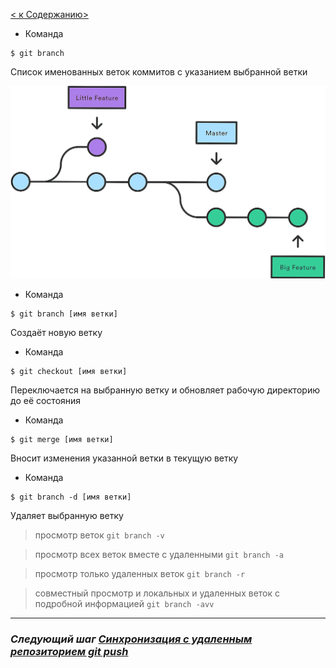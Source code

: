 [< к Cодержанию>](./readme.md)


+ Команда 
```
$ git branch
```
Список именованных веток коммитов с указанием выбранной ветки


![git-branch](./assets/branch.png)

+ Команда 
```
$ git branch [имя ветки]
```
Создаёт новую ветку
+ Команда 
```
$ git checkout [имя ветки]
```
Переключается на выбранную ветку и обновляет рабочую директорию до её состояния
+ Команда 
```
$ git merge [имя ветки]
```
Вносит изменения указанной ветки в текущую ветку
+ Команда 
```
$ git branch -d [имя ветки]
```
Удаляет выбранную ветку

> просмотр веток
`
git branch -v
`

> просмотр всех веток вместе с удаленными
 `git branch -a`

>просмотр только удаленных веток 
`git branch -r`

>совместный просмотр и локальных и удаленных веток с подробной информацией 
`git branch -avv`

***

### ***Следующий шаг [Синхронизация с удаленным репозиторием git push](./gitpush.md)***